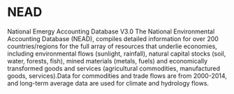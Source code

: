 # NEAD
National Emergy Accounting Database V3.0
The National Environmental Accounting Database (NEAD), compiles detailed information for over 200 countries/regions for the full array of resources that underlie economies, including environmental flows (sunlight, rainfall), natural capital stocks (soil, water, forests, fish), mined materials (metals, fuels) and economically transformed goods and services (agricultural commodities, manufactured goods, services).Data for commodities and trade flows are from 2000-2014, and long-term average data are used for climate and hydrology flows.
